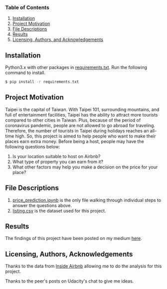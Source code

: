 
### Table of Contents

1. [Installation](#installation)
2. [Project Motivation](#motivation)
3. [File Descriptions](#files)
4. [Results](#results)
5. [Licensing, Authors, and Acknowledgements](#licensing)

## Installation <a name="installation"></a>

Python3.x with other packages in [requirements.txt](https://github.com/Chris7911/Taipei-Airbnb-Price-Prediction/blob/master/requirements.txt). Run the following command to install.
```bash
$ pip install -r requirements.txt
```

## Project Motivation<a name="motivation"></a>

Taipei is the capital of Taiwan. With Taipei 101, surrounding mountains, and full of entertainment facilities, Taipei has the ability to attract more tourists compared to other cities in Taiwan. Plus, because of the period of coronavirus pandemic, people are not allowed to go abroad for traveling. Therefore, the number of tourists in Taipei during holidays reaches an all-time high. So, this project is aimed to help people who want to make their places earn extra money. Before being a host, people may have the following questions below:

1. Is your location suitable to host on Airbnb?
2. What type of property you can earn from it?
3. What other factors may help you make a decision on the price for your place?

## File Descriptions <a name="files"></a>

1. [price_prediction.ipynb](https://github.com/Chris7911/Taipei-Airbnb-Price-Prediction/blob/master/price_prediction.ipynb) is the only file walking through individual steps to answer the questions above.
2. [listing.csv](https://github.com/Chris7911/Taipei-Airbnb-Price-Prediction/blob/master/listings.csv) is the dataset used for this project.

## Results<a name="results"></a>

The findings of this project have been posted on my medium [here](https://chunfan7911.medium.com/how-to-make-your-place-help-you-earn-some-extra-money-2410b7105daf).

## Licensing, Authors, Acknowledgements<a name="licensing"></a>

Thanks to the data from [Inside Airbnb](http://insideairbnb.com/get-the-data.html) allowing me to do the analysis for this project. 

Thanks to the peer's posts on Udacity's chat to give me ideas. 

